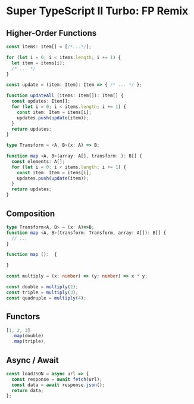 # Super TypeScript II Turbo: FP Remix


## Higher-Order Functions

```typescript
const items: Item[] = [/*...*/]; 

for (let i = 0; i < items.length; i += 1) {
  let item = items[i];
  /* ... */
}
```


```typescript
const update = (item: Item): Item => { /* ... */ };

function updateAll (items: Item[]): Item[] {
  const updates: Item[];
  for (let i = 0; i < items.length; i += 1) {
    const item: Item = items[i];
    updates.push(update(item));
  }
  return updates;
}
```


```typescript
type Transform = <A, B>(x: A) => B;

function map <A, B>(array: A[], transform: ): B[] {
  const elements: A[];
  for (let i = 0; i < items.length; i += 1) {
    const item: Item = items[i];
    updates.push(update(item));
  }
  return updates;
}
```



## Composition

```typescript
type Transform<A, B> = (x: A)=>B;
function map <A, B>(transform: Transform, array: A[]): B[] {
  // ...
}
```


```typescript
function map ():  {

}
```


```typescript
const multiply = (x: number) => (y: number) => x * y;

const double = multiply(2);
const triple = multiply(3);
const quadruple = multiply(4);
```


## Functors

```typescript
[1, 2, 3]
  .map(double)
  .map(triple);
```


## Async / Await

```typescript
const loadJSON = async url => {
  const response = await fetch(url);
  const data = await response.json();
  return data;
};
```
